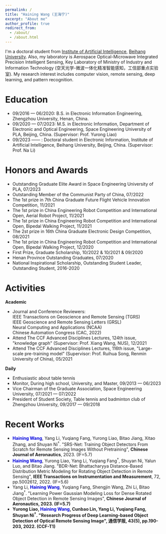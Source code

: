 ```yaml
---
permalink: /
title: "Haining Wang (王海宁)"
excerpt: "About me"
author_profile: true
redirect_from: 
  - /about/
  - /about.html
---
```


I'm a doctoral student from [Institute of Artificial Intelligence](https://iai.buaa.edu.cn/), [Beihang University](https://www.buaa.edu.cn/). Also, my laboratory is Aerospace Optical-Microwave Integrated Precision Intelligent Sensing, Key Laboratory of Ministry of Industry and Information Technology (空天光学-微波一体化精准智能感知，工信部重点实验室). My research interest includes computer vision, remote sensing, deep learning, and pattern recognition.

Education
======
* 09/2016 — 06/2020: B.S. in Electronic Information Engineering, Zhengzhou University, Henan, China.   
* 09/2020 — 07/2023: M.S. in Electronic Information, Department of Electronic and Optical Engineering, Space Engineering University of PLA, Beijing, China. (Supervisor: Prof. Yurong Liao) 
* 09/2023 —— : Doctoral student in Electronic Information, Institute of Artificial Intelligence, Beihang University, Beijing, China. (Supervisor: Prof. Na Li) 

Honors and Awards
======
* Outstanding Graduate Elite Award in Space Engineering University of PLA, 07/2023
* Outstanding Member of the Communist Party of China, 07/2022
* The 1st prize in 7th China Graduate Future Flight Vehicle Innovation Competition, 11/2021
* The 1st prize in China Engineering Robot Competition and International Open, Aerial Robot Project, 11/2021
* The 1st prize in China Engineering Robot Competition and International Open, Bipedal Walking Project, 11/2021
* The 2st prize in 16th China Graduate Electronic Design Competition, 08/2021
* The 1st prize in China Engineering Robot Competition and International Open, Bipedal Walking Project, 12/2020
* First Prize, Graduate Scholarship, 10/2022 & 10/2021 & 09/2020
* Henan Province Outstanding Graduates, 07/2020
* National Inspirational Scholarship, Outstanding Student Leader, Outstanding Student, 2016-2020


Activities
======

**Academic**

* Journal and Conference Reviewers:
  <br>IEEE Transactions on Geoscience and Remote Sensing (TGRS)
  <br>IEEE Geoscience and Remote Sensing Letters (GRSL)
  <br>Neural Computing and Applications (NCAA)
  <br>Chinese Automation Congress (CAC, 2022)
* Attend The CCF Advanced Disciplines Lectures, 124th issue, "knowledge graph" (Supervisor: Prof. Xiang Wang, NUS), 12/2021
* Attend The CCF Advanced Disciplines Lectures, 116th issue, "Large-scale pre-training model" (Supervisor: Prof. Ruihua Song, Renmin University of China), 05/2021

**Daily**

* Enthusiastic about table tennis
* Monitor, During high school, University, and Master, 09/2013 — 06/2023
* Vice Chairman of the Graduate Association, Space Engineering University, 07/2021 — 07/2022
* President of Student Society, Table tennis and badminton club of Zhengzhou University, 09/2017 — 09/2018

   
Recent Works
======
* <div class="paper"><font color="#0000dd"><b>Haining Wang</b></font>, Yang Li, Yuqiang Fang, Yurong Liao, Bitao Jiang, Xitao Zhang, and Shuyan Ni<sup>†</sup>. "SRS-Net: Training Object Detectors From Scratch for Remote Sensing Images Without Pretraining", <b>Chinese Journal of Aeronautics</b>, 2023. (IF=5.7)</div>

* <div class="paper"><font color="#0000dd"><b>Haining Wang</b></font>, Yurong Liao, Yang Li, Yuqiang Fang<sup>†</sup>, Shuyan Ni, Yalun Luo, and Bitao Jiang. "BDR-Net: Bhattacharyya Distance-Based Distribution Metric Modeling for Rotating Object Detection in Remote Sensing", <b>IEEE Transactions on Instrumentation and Measurement</b>, 72, pp.5002612, 2022. (IF=5.6)</div>
  
* <div class="paper">Yang Li, <font color="#0000dd"><b>Haining Wang</b></font>, Yuqiang Fang, Shengjin Wang, Zhi Li, Bitao Jiang<sup>†</sup>. "Learning Power Gaussian Modeling Loss for Dense Rotated Object Detection in Remote Sensing Images", <b>Chinese Journal of Aeronautics<b>, 2023. (IF=5.7)</div>

* <div class="paper">Yurong Liao, <font color="#0000dd"><b>Haining Wang</b></font>, Cunbao Lin, Yang Li, Yuqiang Fang, Shuyan Ni<sup>†</sup>. "Research Progress of Deep Learning-based Object Detection of Optical Remote Sensing Image", <b>通信学报</b>, 43(5), pp.190-203, 2022. (CCF-T1)</div>
